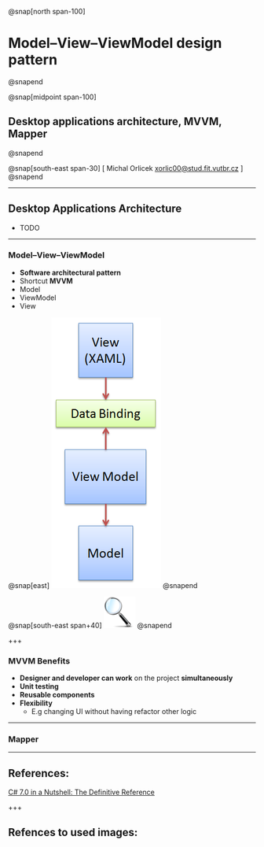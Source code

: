 ﻿@snap[north span-100]
# Model–View–ViewModel design pattern
@snapend

@snap[midpoint span-100]
## Desktop applications architecture, MVVM, Mapper
@snapend

@snap[south-east span-30]
[ Michal Orlicek <xorlic00@stud.fit.vutbr.cz> ]
@snapend

---
## Desktop Applications Architecture
* TODO

---
### Model–View–ViewModel
* **Software architectural pattern**
* Shortcut **MVVM**
* Model
* ViewModel
* View

@snap[east]
![](/Lectures/Lecture08/Assets/img/mvvm.png)
@snapend

@snap[south-east span+40]
![](/Lectures/Assets/img/MagnifyingGlass.png)
@snapend

+++
### MVVM Benefits
* **Designer and developer can work** on the project **simultaneously**
* **Unit testing**
* **Reusable components**
* **Flexibility**
  * E.g changing UI without having refactor other logic

---
### Mapper

---
## References:
[C# 7.0 in a Nutshell: The Definitive Reference](https://www.amazon.com/C-7-0-Nutshell-Definitive-Reference/dp/1491987650)  

+++
## Refences to used images:

